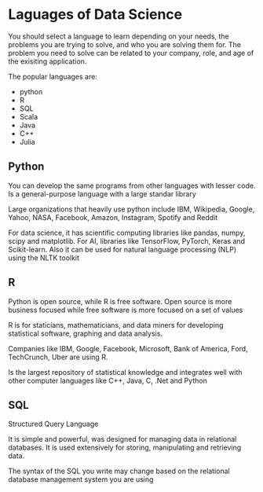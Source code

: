 # Laguages of Data Science

You should select a language to learn depending on your needs, the problems you are trying to solve, and who you are solving them for. The problem you need to solve can be related to your company, role, and age of the exisiting application.

The popular languages are:

- python
- R
- SQL
- Scala
- Java
- C++
- Julia

## Python

You can develop the same programs from other languages with lesser code. Is a general-purpose language with a large standar library

Large organizations that heavily use python include IBM, Wikipedia, Google, Yahoo, NASA, Facebook, Amazon, Instagram, Spotify and Reddit

For data science, it has scientific computing libraries like pandas, numpy, scipy and matplotlib. For AI, libraries like TensorFlow, PyTorch, Keras and Scikit-learn. Also it can be used for natural language processing (NLP) using the NLTK toolkit


## R

Python is open source, while R is free software. Open source is more business focused while free software is more focused on a set of values

R is for staticians, mathematicians, and data miners for developing statistical software, graphing and data analysis. 

Companies like IBM, Google, Facebook, Microsoft, Bank of America, Ford, TechCrunch, Uber are using R.

Is the largest repository of statistical knowledge and integrates well with other computer languages like C++, Java, C, .Net and Python


## SQL

Structured Query Language

It is simple and powerful, was designed for managing data in relational databases. It is used extensively for storing, manipulating and retrieving data.

The syntax of the SQL you write may change based on the relational database management system you are using